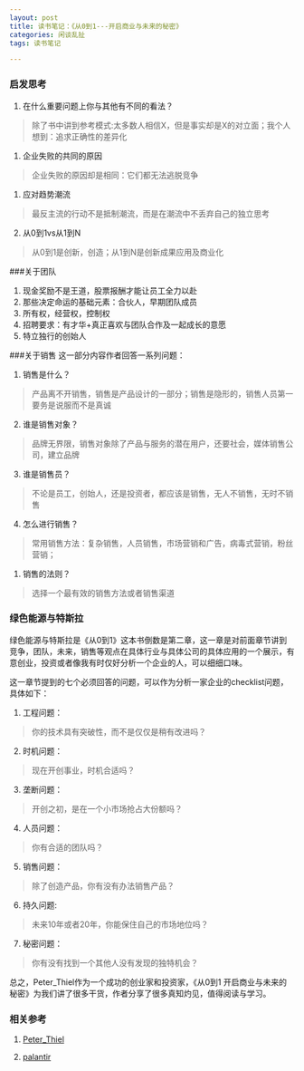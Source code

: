 ```yaml
---
layout: post
title: 读书笔记：《从0到1---开启商业与未来的秘密》
categories: 闲谈乱扯
tags: 读书笔记

---
```

###  启发思考
1. 在什么重要问题上你与其他有不同的看法？
>除了书中讲到参考模式:太多数人相信X，但是事实却是X的对立面；我个人想到：追求正确性的差异化

1. 企业失败的共同的原因
>企业失败的原因却是相同：它们都无法逃脱竞争

1. 应对趋势潮流
>最反主流的行动不是抵制潮流，而是在潮流中不丢弃自己的独立思考 

2. 从0到1vs从1到N 
>从0到1是创新，创造；从1到N是创新成果应用及商业化

###关于团队 
1. 现金奖励不是王道，股票报酬才能让员工全力以赴
2. 那些决定命运的基础元素：合伙人，早期团队成员
3. 所有权，经营权，控制权
4. 招聘要求：有才华+真正喜欢与团队合作及一起成长的意愿
5. 特立独行的创始人

###关于销售 
这一部分内容作者回答一系列问题：

1. 销售是什么？
>产品离不开销售，销售是产品设计的一部分；销售是隐形的，销售人员第一要务是说服而不是真诚

2. 谁是销售对象？
> 品牌无界限，销售对象除了产品与服务的潜在用户，还要社会，媒体销售公司，建立品牌

3. 谁是销售员？
>不论是员工，创始人，还是投资者，都应该是销售，无人不销售，无时不销售

4. 怎么进行销售？
>常用销售方法：复杂销售，人员销售，市场营销和广告，病毒式营销，粉丝营销；

1. 销售的法则？
> 选择一个最有效的销售方法或者销售渠道

### 绿色能源与特斯拉

绿色能源与特斯拉是《从0到1》这本书倒数是第二章，这一章是对前面章节讲到竞争，团队，未来，销售等观点在具体行业与具体公司的具体应用的一个展示，有意创业，投资或者像我有时仅好分析一个企业的人，可以细细口味。

这一章节提到的七个必须回答的问题，可以作为分析一家企业的checklist问题，具体如下：

1. 工程问题：
> 你的技术具有突破性，而不是仅仅是稍有改进吗？

2. 时机问题：
> 现在开创事业，时机合适吗？

3. 垄断问题：
>开创之初，是在一个小市场抢占大份额吗？

4. 人员问题：
> 你有合适的团队吗？

5. 销售问题：
> 除了创造产品，你有没有办法销售产品？

6. 持久问题:
> 未来10年或者20年，你能保住自己的市场地位吗？

7. 秘密问题：
> 你有没有找到一个其他人没有发现的独特机会？


总之，Peter_Thiel作为一个成功的创业家和投资家，《从0到1 开启商业与未来的秘密》为我们讲了很多干货，作者分享了很多真知灼见，值得阅读与学习。


### 相关参考 


1. [Peter_Thiel](https://en.wikipedia.org/wiki/Peter_Thiel)


1. [palantir](https://www.palantir.com)



